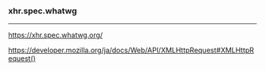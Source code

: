 ### xhr.spec.whatwg
---

https://xhr.spec.whatwg.org/

https://developer.mozilla.org/ja/docs/Web/API/XMLHttpRequest#XMLHttpRequest()







